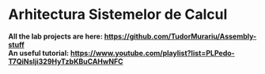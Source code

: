 # Arhitectura Sistemelor de Calcul
**All the lab projects are here: https://github.com/TudorMurariu/Assembly-stuff** <br/>
**An useful tutorial: https://www.youtube.com/playlist?list=PLPedo-T7QiNsIji329HyTzbKBuCAHwNFC**
